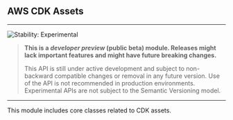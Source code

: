 ## AWS CDK Assets
<!--BEGIN STABILITY BANNER-->

---

![Stability: Experimental](https://img.shields.io/badge/stability-Experimental-important.svg?style=for-the-badge)

> **This is a _developer preview_ (public beta) module. Releases might lack important features and might have
> future breaking changes.**
>
> This API is still under active development and subject to non-backward
> compatible changes or removal in any future version. Use of the API is not recommended in production
> environments. Experimental APIs are not subject to the Semantic Versioning model.

---
<!--END STABILITY BANNER-->

This module includes core classes related to CDK assets.


